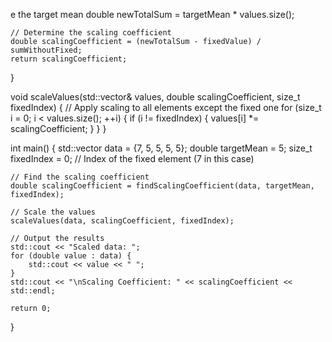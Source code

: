 





















































































































































































































e the target mean
    double newTotalSum = targetMean * values.size();

    // Determine the scaling coefficient
    double scalingCoefficient = (newTotalSum - fixedValue) / sumWithoutFixed;
    return scalingCoefficient;
}

void scaleValues(std::vector<double>& values, double scalingCoefficient, size_t fixedIndex) {
    // Apply scaling to all elements except the fixed one
    for (size_t i = 0; i < values.size(); ++i) {
        if (i != fixedIndex) {
            values[i] *= scalingCoefficient;
        }
    }
}

int main() {
    std::vector<double> data = {7, 5, 5, 5, 5};
    double targetMean = 5;
    size_t fixedIndex = 0; // Index of the fixed element (7 in this case)

    // Find the scaling coefficient
    double scalingCoefficient = findScalingCoefficient(data, targetMean, fixedIndex);

    // Scale the values
    scaleValues(data, scalingCoefficient, fixedIndex);

    // Output the results
    std::cout << "Scaled data: ";
    for (double value : data) {
        std::cout << value << " ";
    }
    std::cout << "\nScaling Coefficient: " << scalingCoefficient << std::endl;

    return 0;
}
```
